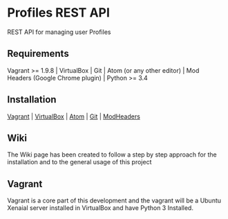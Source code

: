 # Profiles REST API

REST API for managing user Profiles

## Requirements
Vagrant >= 1.9.8 |
VirtualBox |
Git |
Atom (or any other editor) |
Mod Headers (Google Chrome plugin) |
Python >= 3.4

## Installation
[Vagrant](https://www.vagrantup.com/downloads.html) |
[VirtualBox](https://www.virtualbox.org/wiki/Downloads) |
[Atom](https://atom.io/) |
[Git](https://git-scm.com/) |
[ModHeaders](https://chrome.google.com/webstore/detail/modheader/idgpnmonknjnojddfkpgkljpfnnfcklj?hl=en)

## Wiki

The Wiki page has been created to follow a step by step approach for the installation and to the general usage of this project

## Vagrant

Vagrant is a core part of this development and the vagrant will be a Ubuntu Xenaial server installed in VirtualBox and have Python 3 Installed.

 
